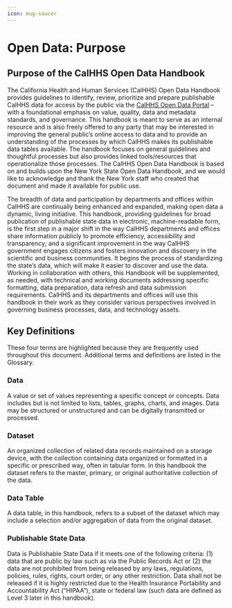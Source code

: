 ```yaml
---
icon: mug-saucer
---
```


# Open Data: Purpose

## Purpose of the CalHHS Open Data Handbook <a href="#purpose-of-the-chhs-open-data-handbook" id="purpose-of-the-chhs-open-data-handbook"></a>

The California Health and Human Services (CalHHS) Open Data Handbook provides guidelines to identify, review, prioritize and prepare publishable CalHHS data for access by the public via the [CalHHS Open Data Portal](https://data.chhs.ca.gov/) – with a foundational emphasis on value, quality, data and metadata standards, and governance. This handbook is meant to serve as an internal resource and is also freely offered to any party that may be interested in improving the general public’s online access to data and to provide an understanding of the processes by which CalHHS makes its publishable data tables available. The handbook focuses on general guidelines and thoughtful processes but also provides linked tools/resources that operationalize those processes. The CalHHS Open Data Handbook is based on and builds upon the New York State Open Data Handbook, and we would like to acknowledge and thank the New York staff who created that document and made it available for public use.

The breadth of data and participation by departments and offices within CalHHS are continually being enhanced and expanded, making open data a dynamic, living initiative. This handbook, providing guidelines for broad publication of publishable state data in electronic, machine-readable form, is the first step in a major shift in the way CalHHS departments and offices share information publicly to promote efficiency, accessibility and transparency; and a significant improvement in the way CalHHS government engages citizens and fosters innovation and discovery in the scientific and business communities. It begins the process of standardizing the state’s data, which will make it easier to discover and use the data. Working in collaboration with others, this Handbook will be supplemented, as needed, with technical and working documents addressing specific formatting, data preparation, data refresh and data submission requirements. CalHHS and its departments and offices will use this handbook in their work as they consider various perspectives involved in governing business processes, data, and technology assets.

## Key Definitions <a href="#key-definitions" id="key-definitions"></a>

These four terms are highlighted because they are frequently used throughout this document. Additional terms and definitions are listed in the Glossary.

### **Data**

A value or set of values representing a specific concept or concepts. Data includes but is not limited to lists, tables, graphs, charts, and images. Data may be structured or unstructured and can be digitally transmitted or processed.

### **Dataset**

An organized collection of related data records maintained on a storage device, with the collection containing data organized or formatted in a specific or prescribed way, often in tabular form. In this handbook the dataset refers to the master, primary, or original authoritative collection of the data.

### **Data Table**

A data table, in this handbook, refers to a subset of the dataset which may include a selection and/or aggregation of data from the original dataset.

### **Publishable State Data**

Data is Publishable State Data if it meets one of the following criteria: (1) data that are public by law such as via the Public Records Act or (2) the data are not prohibited from being released by any laws, regulations, policies, rules, rights, court order, or any other restriction. Data shall not be released if it is highly restricted due to the Health Insurance Portability and Accountability Act (“HIPAA”), state or federal law (such data are defined as Level 3 later in this handbook).
